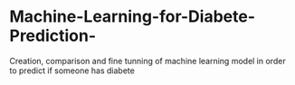 # Machine-Learning-for-Diabete-Prediction-
Creation, comparison and fine tunning of machine learning model in order to predict if someone has diabete

